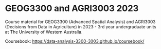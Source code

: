 # GEOG3300 and AGRI3003 2023

Course material for GEOG3300 (Advanced Spatial Analysis) and AGRI3003 (Decisions from Data in Agriculture) in 2023 - 3rd year undergraduate units at The University of Western Australia.

Coursebook: https://data-analysis-3300-3003.github.io/coursebook/ 
